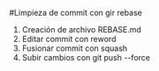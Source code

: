 #Limpieza de commit con gir rebase

1. Creación de archivo REBASE.md
2. Editar commit con reword
3. Fusionar commit con squash
4. Subir cambios con git push --force



